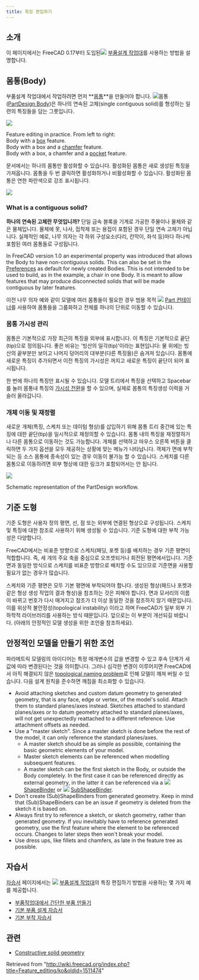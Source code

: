 ```yaml
---
title: 특징 편집하기
---
```

## 소개

이 페이지에서는 FreeCAD 0.17부터 도입된![](/images/Workbench_PartDesign.svg) [부품설계 작업대](/PartDesign_Workbench/ko "PartDesign Workbench/ko")를 사용하는 방법을 설명합니다.

## 몸통(Body)

부품설계 작업대에서 작업하려면 먼저 **[몸통](/Body/ko "Body/ko")**을 만들어야 합니다. ![](/images/PartDesign_Body.svg)몸통([PartDesign Body](/PartDesign_Body "PartDesign Body"))은 하나의 연속된 고체(single contiguous solid)를 형성하는 일련의 특징들을 담는 그릇입니다.

![](/images/PartDesign_Feature_example.png)

Feature editing in practice. From left to right:  
Body with a [box](/PartDesign_AdditiveBox "PartDesign AdditiveBox") feature.  
Body with a box and a [chamfer](/PartDesign_Chamfer "PartDesign Chamfer") feature.  
Body with a box, a chamfer and a [pocket](/PartDesign_Pocket "PartDesign Pocket") feature.

문서에서는 하나의 몸통만 활성화할 수 있습니다. 활성화된 몸통은 새로 생성된 특징을 가져옵니다. 몸통을 두 번 클릭하면 활성화하거나 비활성화할 수 있습니다. 활성화된 몸통은 연한 파란색으로 강조 표시됩니다.

![](/images/PartDesign_Body_tree.png)

### What is a contiguous solid?

**하나의 연속된 고체란 무엇입니까?** 단일 금속 블록을 기계로 가공한 주물이나 물체와 같은 물체입니다. 물체에 못, 나사, 접착제 또는 용접이 포함된 경우 단일 연속 고체가 아닙니다. 실제적인 예로, 나무 의자는 각 하위 구성요소(다리, 칸막이, 좌석 등)마다 하나씩 포함된 여러 몸통들로 구성됩니다.

In FreeCAD version 1.0 an experimental property was introduced that allows the Body to have non-contiguous solids. This can also be set in the [Preferences](/PartDesign_Preferences#General "PartDesign Preferences") as default for newly created Bodies. This is not intended to be used to build, as in the example, a chair in one Body. It is meant to allow features that may produce disconnected solids that will be made contiguous by later features.

이전 나무 의자 예와 같이 모델에 여러 몸통들이 필요한 경우 범용 목적 ![](/images/Std_Part.svg) [Part 컨테이너](/Std_Part "Std Part")를 사용하여 몸통들을 그룹화하고 전체를 하나의 단위로 이동할 수 있습니다.

### 몸통 가시성 관리

몸통은 기본적으로 가장 최근의 특징을 외부에 표시합니다. 이 특징은 기본적으로 끝단(tip)으로 정의됩니다. 좋은 비유는 '빙산의 일각(tip)'이라는 표현입니다: 물 위에는 빙산의 끝부분만 보이고 나머지 덩어리의 대부분(다른 특징들)은 숨겨져 있습니다. 몸통에 새로운 특징이 추가되면서 이전 특징의 가시성은 꺼지고 새로운 특징이 끝단이 되어 표시됩니다.

한 번에 하나의 특징만 표시될 수 있습니다. 모델 트리에서 특징을 선택하고 Spacebar를 눌러 몸통내 특징의 [가시성 전환](/index.php?title=Std_ToggleVisibility/ko&action=edit&redlink=1 "Std ToggleVisibility/ko (page does not exist)")을 할 수 있으며, 실제로 몸통의 특징생성 이력을 거슬러 올라갑니다.

### 개체 이동 및 재정렬

새로운 개체(특징, 스케치 또는 데이텀 형상)를 삽입하기 위해 몸통 트리 중간에 있는 특징에 대한 끝단(tip)을 일시적으로 재정의할 수 있습니다. 몸통 내의 특징을 재정렬하거나 다른 몸통으로 이동하는 것도 가능합니다. 개체를 선택하고 마우스 오른쪽 버튼을 클릭하면 두 가지 옵션을 모두 제공하는 상황에 맞는 메뉴가 나타납니다. 객체가 면에 부착되는 등 소스 몸통에 종속성이 있는 경우 이동이 불가능 할 수 있습니다. 스케치를 다른 몸통으로 이동하려면 외부 형상에 대한 링크가 포함되어서는 안 됩니다.

![](/images/PartDesign_workflow.svg)

Schematic representation of the PartDesign workflow.

## 기준 도형

기준 도형은 사용자 정의 평면, 선, 점 또는 외부에 연결된 형상으로 구성됩니다. 스케치 및 특징에 대한 참조로 사용하기 위해 생성될 수 있습니다. 기준 도형에 대한 부착 가능성은 다양합니다.

FreeCAD에서는 비표준 방향으로 스케치(패딩, 포켓 등)를 배치하는 경우 기준 평면이 적합합니다. 즉, 세 개의 주요 축을 중심으로 오프셋되거나 회전된 평면에서입니다. 기준면과 동일한 방식으로 스케치를 비표준 방향으로 배치할 수도 있으므로 기준면을 사용할 필요가 없는 경우가 많습니다.

스케치와 기준 평면은 모두 기본 평면에 부착되어야 합니다. 생성된 형상(패드나 포켓과 같은 형상 생성 작업의 결과 형상)을 참조하는 것은 피해야 합니다. 면과 모서리의 이름이 바뀌고 번호가 다시 매겨지고 참조가 더 이상 동일한 것을 참조하지 않기 때문입니다. 이를 위상적 불안정성(topological instability) 이라고 하며 FreeCAD가 일부 외부 기하학적 라이브러리를 사용하는 방식 때문입니다. 앞으로는 이 부분이 개선되길 바랍니다. (아래의 안정적인 모델 생성을 위한 조언을 참조하세요).

## 안정적인 모델을 만들기 위한 조언

파라메트릭 모델링의 아이디어는 특정 매개변수의 값을 변경할 수 있고 후속 단계가 새 값에 따라 변경된다는 것을 의미합니다. 그러나 심각한 변경이 이루어지면 FreeCAD에서 아직 해결되지 않은 [topological naming problem](/Topological_naming_problem "Topological naming problem")로 인해 모델이 깨져 버릴 수 있습니다. 다음 설계 원칙을 준수하면 깨짐을 최소화할 수 있습니다.

* Avoid attaching sketches and custom datum geometry to generated geometry, that is any face, edge or vertex, of the model's solid. Attach them to standard planes/axes instead. Sketches attached to standard planes/axes or to datum geometry attached to standard planes/axes, will not get unexpectedly reattached to a different reference. Use attachment offsets as needed.
* Use a "master sketch". Since a master sketch is done before the rest of the model, it can only reference the standard planes/axes.
  + A master sketch should be as simple as possible, containing the basic geometric elements of your model.
  + Master sketch elements can be referenced when modelling subsequent features.
  + A master sketch can be the first sketch in the Body, or outside the Body completely. In the first case it can be referenced directly as external geometry, in the latter it can be referenced via a ![](/images/PartDesign_ShapeBinder.svg) [ShapeBinder](/PartDesign_ShapeBinder "PartDesign ShapeBinder") or ![](/images/PartDesign_SubShapeBinder.svg) [SubShapeBinder](/PartDesign_SubShapeBinder "PartDesign SubShapeBinder").
* Don't create (Sub)ShapeBinders from generated geometry. Keep in mind that (Sub)ShapeBinders can be an issue if geometry is deleted from the sketch it is based on.
* Always first try to reference a sketch, or sketch geometry, rather than generated geometry. If you inevitably have to reference generated geometry, use the first feature where the element to be referenced occurs. Changes to later steps then won't break your model.
* Use dress ups, like fillets and chamfers, as late in the feature tree as possible.

## 자습서

[자습서](/Tutorials/ko "Tutorials/ko") 페이지에서는 ![](/images/Workbench_PartDesign.svg) [부품설계 작업대](/PartDesign_Workbench/ko "PartDesign Workbench/ko")의 특징 편집하기 방법을 사용하는 몇 가지 예를 제공합니다.

* [부품작업대에서 간단한 부품 만들기](/index.php?title=Creating_a_simple_part_with_PartDesign/ko&action=edit&redlink=1 "Creating a simple part with PartDesign/ko (page does not exist)")
* [기본 부품 설계 자습서](/index.php?title=Basic_Part_Design_Tutorialko&action=edit&redlink=1 "Basic Part Design Tutorialko (page does not exist)")
* [기본 부착 자습서](/index.php?title=Basic_Attachment_Tutorialko&action=edit&redlink=1 "Basic Attachment Tutorialko (page does not exist)")

## 관련

* [Constructive solid geometry](/Constructive_solid_geometry "Constructive solid geometry")

Retrieved from "<http://wiki.freecad.org/index.php?title=Feature_editing/ko&oldid=1511474>"